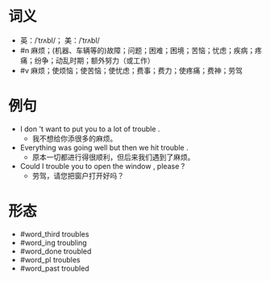 # 词义
- 英：/ˈtrʌbl/； 美：/ˈtrʌbl/
- #n 麻烦；(机器、车辆等的)故障；问题；困难；困境；苦恼；忧虑；疾病；疼痛；纷争；动乱时期；额外努力（或工作）
- #v 麻烦；使烦恼；使苦恼；使忧虑；费事；费力；使疼痛；费神；劳驾
# 例句
- I don 't want to put you to a lot of trouble .
	- 我不想给你添很多的麻烦。
- Everything was going well but then we hit trouble .
	- 原本一切都进行得很顺利，但后来我们遇到了麻烦。
- Could I trouble you to open the window , please ?
	- 劳驾，请您把窗户打开好吗？
# 形态
- #word_third troubles
- #word_ing troubling
- #word_done troubled
- #word_pl troubles
- #word_past troubled
